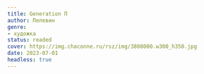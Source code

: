 ```yaml
---
title: Generation П
author: Пелевин
genre:
- художка
status: readed
cover: https://img.chaconne.ru/rsz/img/3808000.w300_h350.jpg
date: 2023-07-01
headless: true
---
```


